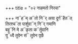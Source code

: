 +++
title = "०२ नाहमतो निरया"

+++
ना᳓ह᳓म् अ᳓तो नि᳓र् अया दुर्ग᳓हैत᳓त्  
तिरश्च᳓ता पार्शुवा᳓न् नि᳓र् गमाणि  
बहू᳓नि मे अ᳓कृता क᳓र्तुवानि  
यु᳓ध्यै तुवेन सं᳓ तुवेन पृछै